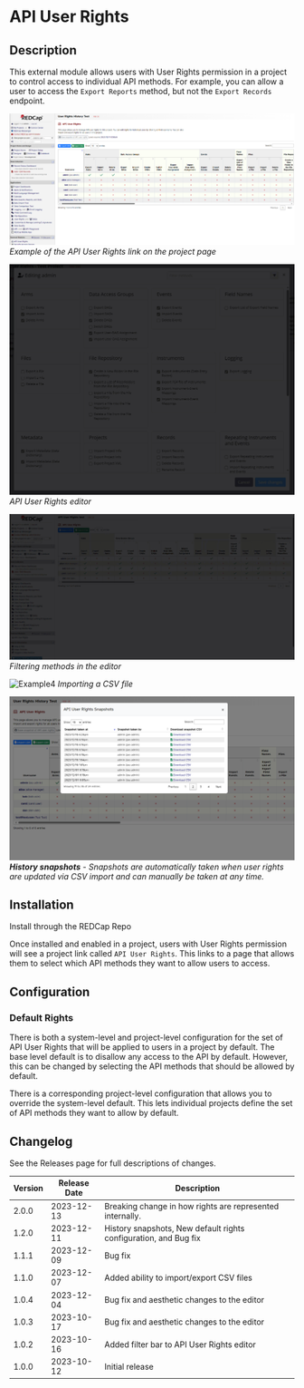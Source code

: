 # API User Rights

## Description
This external module allows users with User Rights permission in a project to control access to individual API methods. For example, you can allow a user to access the `Export Reports` method, but not the `Export Records` endpoint.

![Example1](images/api_user_rights_project_page.png)
*Example of the API User Rights link on the project page*

![Example2](images/api_user_rights_selecting_methods.gif)
*API User Rights editor*

![Example3](images/api_user_rights_filtering_methods.gif)
*Filtering methods in the editor*

![Example4](images/api_user_rights_csv_import.gif)
*Importing a CSV file*

![Example5](images/api_user_rights_snapshots_modal.png)
***History snapshots*** - *Snapshots are automatically taken when user rights are updated via CSV import and can manually be taken at any time.*

## Installation
Install through the REDCap Repo

 Once installed and enabled in a project, users with User Rights permission will see a project link called `API User Rights`. This links to a page that allows them to select which API methods they want to allow users to access.

## Configuration

### Default Rights

There is both a system-level and project-level configuration for the set of API User Rights that will be applied to users in a project by default. The base level default is to disallow any access to the API by default. However, this can be changed by selecting the API methods that should be allowed by default.

There is a corresponding project-level configuration that allows you to override the system-level default. This lets individual projects define the set of API methods they want to allow by default.


## Changelog

See the Releases page for full descriptions of changes.

| Version | Release Date | Description                                                      |
| ------- | ------------ | ---------------------------------------------------------------- |
| 2.0.0   | 2023-12-13   | Breaking change in how rights are represented internally.        |
| 1.2.0   | 2023-12-11   | History snapshots, New default rights configuration, and Bug fix |
| 1.1.1   | 2023-12-09   | Bug fix                                                          |
| 1.1.0   | 2023-12-07   | Added ability to import/export CSV files                         |
| 1.0.4   | 2023-12-04   | Bug fix and aesthetic changes to the editor                      |
| 1.0.3   | 2023-10-17   | Bug fix and aesthetic changes to the editor                      |
| 1.0.2   | 2023-10-16   | Added filter bar to API User Rights editor                       |
| 1.0.0   | 2023-10-12   | Initial release                                                  |

